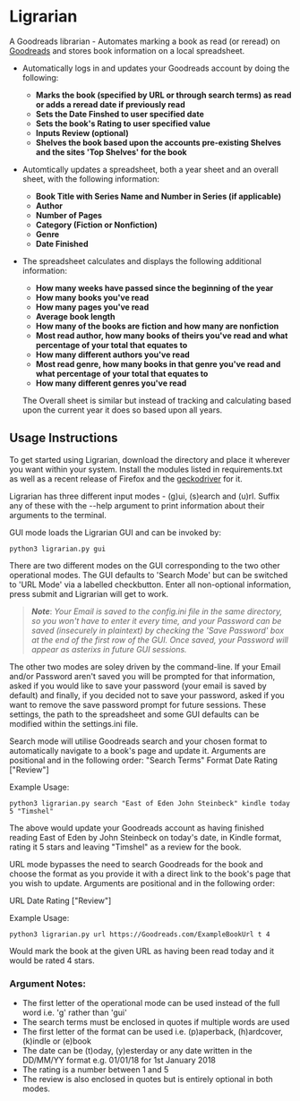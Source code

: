 # Ligrarian

A Goodreads librarian - Automates marking a book as read (or reread) on [Goodreads](https://www.goodreads.com/) and stores book information on a local spreadsheet.


  * Automatically logs in and updates your Goodreads account by doing the following:  

    * **Marks the book (specified by URL or through search terms) as read or adds a reread date if previously read**
    * **Sets the Date Finshed to user specified date**
    * **Sets the book's Rating to user specified value**
    * **Inputs Review (optional)**
    * **Shelves the book based upon the accounts pre-existing Shelves and the sites 'Top Shelves' for the book**

  * Automtically updates a spreadsheet, both a year sheet and an overall sheet, with the following information:

    * **Book Title with Series Name and Number in Series (if applicable)**
    * **Author**
    * **Number of Pages**
    * **Category (Fiction or Nonfiction)**
    * **Genre**
    * **Date Finished**

  * The spreadsheet calculates and displays the following additional information:  

    * **How many weeks have passed since the beginning of the year**
    * **How many books you've read**
    * **How many pages you've read**
    * **Average book length**
    * **How many of the books are fiction and how many are nonfiction**
    * **Most read author, how many books of theirs you've read and what percentage of your total that equates to**
    * **How many different authors you've read**
    * **Most read genre, how many books in that genre you've read and what percentage of your total that equates to**
    * **How many different genres you've read**

    The Overall sheet is similar but instead of tracking and calculating based upon the current year it does so based upon all years. 


## Usage Instructions

To get started using Ligrarian, download the directory and place it wherever you want within your system. Install the modules listed in requirements.txt as well as a recent release of Firefox and the [geckodriver](https://github.com/mozilla/geckodriver) for it.

Ligrarian has three different input modes - (g)ui, (s)earch and (u)rl. Suffix any of these with the --help argument to print information about their arguments to the terminal.

GUI mode loads the Ligrarian GUI and can be invoked by:

```
python3 ligrarian.py gui
```

There are two different modes on the GUI corresponding to the two other operational modes. The GUI defaults to 'Search Mode' but can be switched to 'URL Mode' via a labelled checkbutton. Enter all non-optional information, press submit and Ligrarian will get to work.

> *__Note__*: *Your Email is saved to the config.ini file in the same directory, so you won't have to enter it every time, and your Password can be saved (insecurely in plaintext) by checking the 'Save Password' box at the end of the first row of the GUI. Once saved, your Password will appear as asterixs in future GUI sessions.*

The other two modes are soley driven by the command-line. If your Email and/or Password aren't saved you will be prompted for that information, asked if you would like to save your password (your email is saved by default) and finally, if you decided not to save your password, asked if you want to remove the save password prompt for future sessions. These settings, the path to the spreadsheet and some GUI defaults can be modified within the settings.ini file.

Search mode will utilise Goodreads search and your chosen format to automatically navigate to a book's page and update it. Arguments are positional and in the following order:
"Search Terms" Format Date Rating ["Review"]

Example Usage:

```
python3 ligrarian.py search "East of Eden John Steinbeck" kindle today 5 "Timshel"
```

The above would update your Goodreads account as having finished reading East of Eden by John Steinbeck on today's date, in Kindle format, rating it 5 stars and leaving "Timshel" as a review for the book.

URL mode bypasses the need to search Goodreads for the book and choose the format as you provide it with a direct link to the book's page that you wish to update. Arguments are positional and in the following order:

URL Date Rating ["Review"] 

Example Usage:

```
python3 ligrarian.py url https://Goodreads.com/ExampleBookUrl t 4
```

Would mark the book at the given URL as having been read today and it would be rated 4 stars.

### Argument Notes:
* The first letter of the operational mode can be used instead of the full word i.e. 'g' rather than 'gui'
* The search terms must be enclosed in quotes if multiple words are used
* The first letter of the format can be used i.e. (p)aperback, (h)ardcover, (k)indle or (e)book
* The date can be (t)oday, (y)esterday or any date written in the DD/MM/YY format e.g. 01/01/18 for 1st January 2018
* The rating is a number between 1 and 5
* The review is also enclosed in quotes but is entirely optional in both modes.
